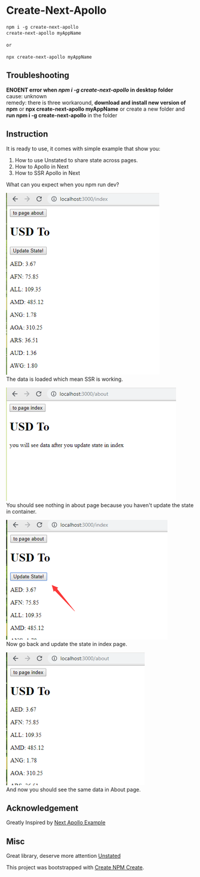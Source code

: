 # Create-Next-Apollo

```
npm i -g create-next-apollo
create-next-apollo myAppName

or

npx create-next-apollo myAppName
```

## Troubleshooting

**ENOENT error when _npm i -g create-next-apollo_ in desktop folder**  
cause: unknown  
remedy: there is three workaround, **download and install new version of npm** or **npx create-next-apollo myAppName** or create a new folder and **run npm i -g create-next-apollo** in the folder

## Instruction

It is ready to use, it comes with simple example that show you:

1. How to use Unstated to share state across pages.
2. How to Apollo in Next
3. How to SSR Apollo in Next

What can you expect when you npm run dev?

![](./img/1.png)  
The data is loaded which mean SSR is working.

![](./img/2.png)  
You should see nothing in about page because you haven't update the state in container.

![](./img/3.png)  
Now go back and update the state in index page.

![](./img/4.png)  
And now you should see the same data in About page.

## Acknowledgement

Greatly Inspired by [Next Apollo Example](https://github.com/zeit/next.js/tree/canary/examples/with-apollo)

## Misc

Great library, deserve more attention [Unstated](https://github.com/jamiebuilds/unstated)

This project was bootstrapped with [Create NPM Create](https://github.com/tylim88/create-npm-create).
